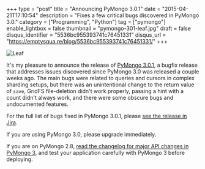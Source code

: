 +++
type = "post"
title = "Announcing PyMongo 3.0.1"
date = "2015-04-21T17:10:54"
description = "Fixes a few critical bugs discovered in PyMongo 3.0."
category = ["Programming", "Python"]
tag = ["pymongo"]
enable_lightbox = false
thumbnail = "pymongo-301-leaf.jpg"
draft = false
disqus_identifier = "5536bc955393741c76451331"
disqus_url = "https://emptysqua.re/blog/5536bc955393741c76451331/"
+++

<p><img style="display:block; margin-left:auto; margin-right:auto;" src="pymongo-301-leaf.jpg" alt="Leaf" title="Leaf" /></p>
<p>It's my pleasure to announce the release of <a href="https://pypi.python.org/pypi/pymongo/">PyMongo 3.0.1</a>, a bugfix release that addresses issues discovered since PyMongo 3.0 was released a couple weeks ago. The main bugs were related to queries and cursors in complex sharding setups, but there was an unintentional change to the return value of <code>save</code>, GridFS file-deletion didn't work properly, passing a hint with a count didn't always work, and there were some obscure bugs and undocumented features.</p>
<p>For the full list of bugs fixed in PyMongo 3.0.1, please <a href="https://jira.mongodb.org/browse/PYTHON/fixforversion/15322">see the release in Jira</a>.</p>
<p>If you are using PyMongo 3.0, please upgrade immediately.</p>
<p>If you are on PyMongo 2.8, <a href="https://pymongo.readthedocs.io/en/stable/changelog.html">read the changelog for major API changes in PyMongo 3</a>, and test your application carefully with PyMongo 3 before deploying.</p>
